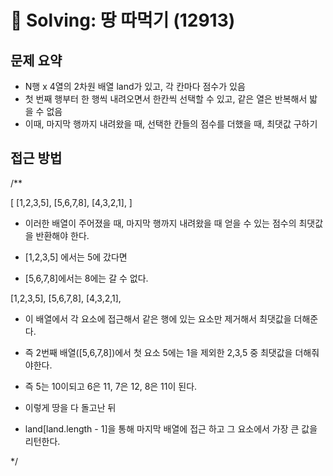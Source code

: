 # 📝 Solving: 땅 따먹기 (12913)

## 문제 요약

- N행 x 4열의 2차원 배열 land가 있고, 각 칸마다 점수가 있음
- 첫 번째 행부터 한 행씩 내려오면서 한칸씩 선택할 수 있고, 같은 열은 반복해서 밟을 수 없음
- 이때, 마지막 행까지 내려왔을 때, 선택한 칸들의 점수를 더했을 때, 최댓값 구하기

## 접근 방법

/\*\*

[
[1,2,3,5],
[5,6,7,8],
[4,3,2,1],
]

- 이러한 배열이 주어졌을 때, 마지막 행까지 내려왔을 때 얻을 수 있는 점수의 최댓값을 반환해야 한다.

- [1,2,3,5] 에서는 5에 갔다면
- [5,6,7,8]에서는 8에는 갈 수 없다.

[1,2,3,5],
[5,6,7,8],
[4,3,2,1],

- 이 배열에서 각 요소에 접근해서 같은 행에 있는 요소만 제거해서 최댓값을 더해준다.

- 즉 2번째 배열([5,6,7,8])에서 첫 요소 5에는 1을 제외한 2,3,5 중 최댓값을 더해줘야한다.
- 즉 5는 10이되고 6은 11, 7은 12, 8은 11이 된다.

- 이렇게 땅을 다 돌고난 뒤

- land[land.length - 1]을 통해 마지막 배열에 접근 하고 그 요소에서 가장 큰 값을 리턴한다.

\*/
